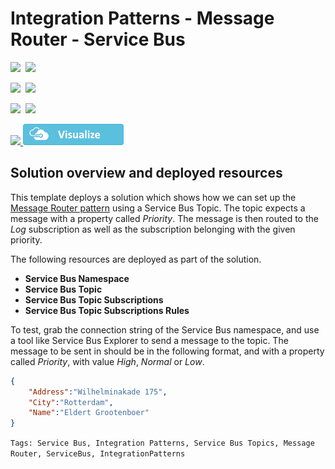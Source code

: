 # Integration Patterns - Message Router - Service Bus

<IMG SRC="https://azbotstorage.blob.core.windows.net/badges/101-integrationpatterns-messagerouter-servicebus/PublicLastTestDate.svg" />&nbsp;
<IMG SRC="https://azbotstorage.blob.core.windows.net/badges/101-integrationpatterns-messagerouter-servicebus/PublicDeployment.svg" />&nbsp;

<IMG SRC="https://azbotstorage.blob.core.windows.net/badges/101-integrationpatterns-messagerouter-servicebus/FairfaxLastTestDate.svg" />&nbsp;
<IMG SRC="https://azbotstorage.blob.core.windows.net/badges/101-integrationpatterns-messagerouter-servicebus/FairfaxDeployment.svg" />&nbsp;

<IMG SRC="https://azbotstorage.blob.core.windows.net/badges/101-integrationpatterns-messagerouter-servicebus/BestPracticeResult.svg" />&nbsp;
<IMG SRC="https://azbotstorage.blob.core.windows.net/badges/101-integrationpatterns-messagerouter-servicebus/CredScanResult.svg" />&nbsp;

<a href="https://portal.azure.com/#create/Microsoft.Template/uri/https%3A%2F%2Fraw.githubusercontent.com%2FAzure%2Fazure-quickstart-templates%2Fmaster%2F101-integrationpatterns-messagerouter-servicebus%2Fazuredeploy.json" target="_blank">
<img src="http://azuredeploy.net/deploybutton.png"/>
</a>
<a href="http://armviz.io/#/?load=https%3A%2F%2Fraw.githubusercontent.com%2FAzure%2Fazure-quickstart-templates%2Fmaster%2F101-integrationpatterns-messagerouter-servicebus%2Fazuredeploy.json" target="_blank">
<img src="https://raw.githubusercontent.com/Azure/azure-quickstart-templates/master/1-CONTRIBUTION-GUIDE/images/visualizebutton.png"/>
</a>

## Solution overview and deployed resources

This template deploys a solution which shows how we can set up the <a href="http://www.enterpriseintegrationpatterns.com/patterns/messaging/MessageRouter.html" target="_blank">Message Router pattern</a> using a Service Bus Topic. The topic expects a message with a property called *Priority*. The message is then routed to the *Log* subscription as well as the subscription belonging with the given priority.

The following resources are deployed as part of the solution.

+ **Service Bus Namespace**
+ **Service Bus Topic**
+ **Service Bus Topic Subscriptions**
+ **Service Bus Topic Subscriptions Rules**

To test, grab the connection string of the Service Bus namespace, and use a tool like Service Bus Explorer to send a message to the topic. The message to be sent in should be in the following format, and with a property called *Priority*, with value *High*, *Normal* or *Low*.

```json
{
	"Address":"Wilhelminakade 175",
	"City":"Rotterdam",
	"Name":"Eldert Grootenboer"
}
```

`Tags: Service Bus, Integration Patterns, Service Bus Topics, Message Router, ServiceBus, IntegrationPatterns`
